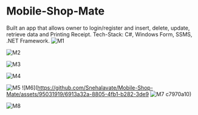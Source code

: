 # Mobile-Shop-Mate
Built an app that allows owner to login/register and insert, delete, update, retrieve data and Printing Receipt.
Tech-Stack: C#, Windows Form, SSMS, .NET Framework.
![M1](https://github.com/Snehalavate/Mobile-Shop-Mate/assets/95031919/02077f7b-7765-42fb-9468-26888ee937a1)


![M2](https://github.com/Snehalavate/Mobile-Shop-Mate/assets/95031919/be5e6a4d-5609-43d7-a039-99496d6d8b04)

![M3](https://github.com/Snehalavate/Mobile-Shop-Mate/assets/95031919/50b1b9b9-e975-4b6b-80af-338e4dceb74e)


![M4](https://github.com/Snehalavate/Mobile-Shop-Mate/assets/95031919/cae7d38e-8a0a-45fd-929b-2ca50b2c8850)

![M5](https://github.com/Snehalavate/Mobile-Shop-Mate/assets/95031919/a96f3b6e-bf1f-4158-bc67-c9f5902b9ec7)
![M6](https://github.com/Snehalavate/Mobile-Shop-Mate/assets/95031919/6913a32a-8805-4fb1-b282-3de9
![M7](https://github.com/Snehalavate/Mobile-Shop-Mate/assets/95031919/0faf3770-e8f0-41ed-aa14-929fcaa31aca)
c7970a10)

![M8](https://github.com/Snehalavate/Mobile-Shop-Mate/assets/95031919/36116020-21c4-4276-aa58-4b307d7802a8)


